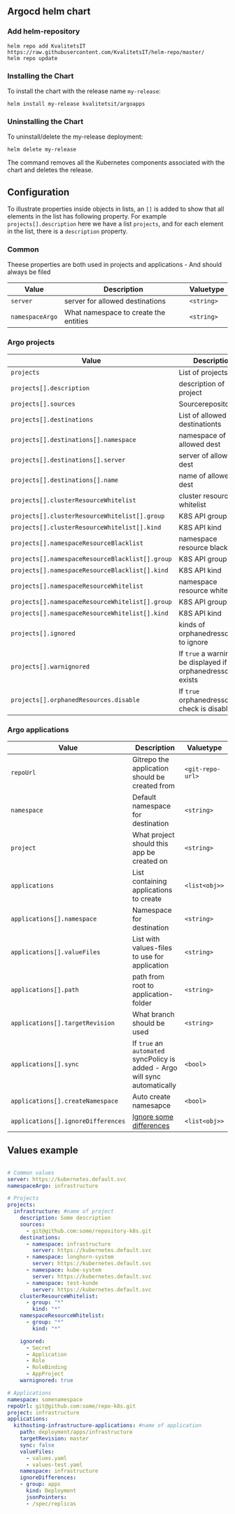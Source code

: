 ## Argocd helm chart
### Add helm-repository
```console
helm repo add KvalitetsIT https://raw.githubusercontent.com/KvalitetsIT/helm-repo/master/
helm repo update
```

### Installing the Chart

To install the chart with the release name `my-release`:

```console
helm install my-release kvalitetsit/argoapps
```

### Uninstalling the Chart

To uninstall/delete the my-release deployment:

```console
helm delete my-release
```

The command removes all the Kubernetes components associated with the chart and deletes the release.

## Configuration
To illustrate properties inside objects in lists, an `[]` is added to show that all elements in the list has following property. For example `projects[].description` here we have a list `projects`, and for each element in the list, there is a `description` property.

### Common
Theese properties are both used in projects and applications - And should always be filed

| Value                                 | Description                                         | Valuetype         |  
| -----                                 | -----------                                         | -----------       |
| `server`                              | server for allowed destinations                     | `<string>`        |
| `namespaceArgo`                       | What namespace to create the entities               | `<string>`        |

### Argo projects

| Value                                           | Description                                                        | Valuetype                   |
|-------------------------------------------------|--------------------------------------------------------------------|-----------------------------|
| `projects`                                      | List of projects                                                   | `<list<obj>>`               |
| `projects[].description`                        | description of project                                             | `<string>`                  |
| `projects[].sources`                            | Sourcerepositories                                                 | `<list<string>>`            |
| `projects[].destinations`                       | List of allowed destinationts                                      | `<string>`                  |
| `projects[].destinations[].namespace`           | namespace of allowed dest                                          | `<string>`                  |
| `projects[].destinations[].server`              | server of allowed dest                                             | `<string>`                  |
| `projects[].destinations[].name  `              | name of allowed dest                                               | `<string>`                  |
| `projects[].clusterResourceWhitelist`           | cluster resource whitelist                                         | `<list<string>>`            |
| `projects[].clusterResourceWhitelist[].group`   | K8S API group                                                      | `<string>`                  |
| `projects[].clusterResourceWhitelist[].kind`    | K8S API kind                                                       | `<string>`                  |
| `projects[].namespaceResourceBlacklist`         | namespace resource blacklist                                       | `<list<string>>`            |
| `projects[].namespaceResourceBlacklist[].group` | K8S API group                                                      | `<string>`                  |
| `projects[].namespaceResourceBlacklist[].kind`  | K8S API kind                                                       | `<string>`                  |
| `projects[].namespaceResourceWhitelist`         | namespace resource whitelist                                       | `<list<string>>`            |
| `projects[].namespaceResourceWhitelist[].group` | K8S API group                                                      | `<string>`                  |
| `projects[].namespaceResourceWhitelist[].kind`  | K8S API kind                                                       | `<string>`                  |
| `projects[].ignored`                            | kinds of orphanedressources to ignore                              | `<list<string>>`            |
| `projects[].warnignored`                        | If `true` a warning will be displayed if orphanedressources exists | `<bool>` (default: `true`)  |
| `projects[].orphanedResources.disable`          | If `true` orphanedressources check is disabled                     | `<bool>` (default: `false`) |


### Argo applications

| Value                                 | Description                                                             | Valuetype         |  
| -----                                 | -----------                                                             | -----------       |
| `repoUrl`                             | Gitrepo the application should be created from                          | `<git-repo-url>`  |
| `namespace`                           | Default namespace for destination                                       | `<string>`        |
| `project`                             | What project should this app be created on                              | `<string>`        |
| `applications`                        | List containing applications to create                                  | `<list<obj>>`     |
| `applications[].namespace`            | Namespace for destination                                               | `<string>`        |
| `applications[].valueFiles`           | List with values-files to use for application                           | `<string>`        |
| `applications[].path`                 | path from root to application-folder                                    | `<string>`        |
| `applications[].targetRevision`       | What branch should be used                                              | `<string>`        |
| `applications[].sync`                 | If `true` an `automated` syncPolicy is added - Argo will sync automatically | `<bool>`        |
| `applications[].createNamespace`      | Auto create namesapce                                                   | `<bool>`          |
| `applications[].ignoreDifferences`    | [Ignore some differences](https://argoproj.github.io/argo-cd/user-guide/diffing/) | `<list<obj>>`             |



## Values example
```yaml

# Common values
server: https://kubernetes.default.svc
namespaceArgo: infrastructure

# Projects
projects:
  infrastructure: #name of project
    description: Some description
    sources:
      - git@github.com:some/repository-k8s.git
    destinations:
      - namespace: infrastructure
        server: https://kubernetes.default.svc
      - namespace: longhorn-system
        server: https://kubernetes.default.svc
      - namespace: kube-system
        server: https://kubernetes.default.svc
      - namespace: test-kunde
        server: https://kubernetes.default.svc
    clusterResourceWhitelist:
      - group: "*"
        kind: "*"
    namespaceResourceWhitelist:
      - group: "*"
        kind: "*"

    ignored:
      - Secret
      - Application
      - Role
      - RoleBinding
      - AppProject
    warnignored: true

# Applications
namespace: somenamespace
repoUrl: git@github.com:some/repo-k8s.git
project: infrastructure
applications:
  kithosting-infrastructure-applications: #name of application
    path: deployment/apps/infrastructure
    targetRevision: master
    sync: false
    valueFiles:
      - values.yaml
      - values-test.yaml
    namespace: infrastructure
    ignoreDifferences:
    - group: apps
      kind: Deployment
      jsonPointers:
      - /spec/replicas

```
